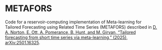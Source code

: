 # METAFORS
Code for a reservoir-computing implementation of Meta-learning for Tailored Forecasting using Related Time Series (METAFORS) described in [D. A. Norton, E. Ott, A. Pomerance, B. Hunt, and M. Girvan, “Tailored forecasting from short time series via meta-learning,” (2025), arXiv:2501.16325](https://doi.org/10.48550/arXiv.2501.16325).
